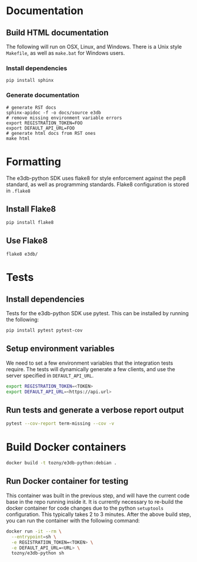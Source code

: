 # Documentation

## Build HTML documentation

The following will run on OSX, Linux, and Windows. There is a Unix style `Makefile`, as well as `make.bat` for Windows users.

### Install dependencies
```
pip install sphinx
```

### Generate documentation
```
# generate RST docs
sphinx-apidoc -f -o docs/source e3db
# remove missing environment variable errors
export REGISTRATION_TOKEN=FOO
export DEFAULT_API_URL=FOO
# generate html docs from RST ones
make html
```

# Formatting

The e3db-python SDK uses flake8 for style enforcement against the pep8 standard, as well as programming standards. Flake8 configuration is stored in `.flake8`

## Install Flake8

```
pip install flake8
```

## Use Flake8
```
flake8 e3db/
```

# Tests

## Install dependencies
Tests for the e3db-python SDK use pytest. This can be installed by running the following:
```bash
pip install pytest pytest-cov
```

## Setup environment variables

We need to set a few environment variables that the integration tests require.
The tests will dynamically generate a few clients, and use the server specified
in `DEFAULT_API_URL`.

```bash
export REGISTRATION_TOKEN=<TOKEN>
export DEFAULT_API_URL=<https://api.url>
```

## Run tests and generate a verbose report output

```bash
pytest --cov-report term-missing --cov -v
```

# Build Docker containers

```bash
docker build -t tozny/e3db-python:debian .
```

## Run Docker container for testing

This container was built in the previous step, and will have the current code base in the repo running inside it. It is currently necessary to re-build the docker container for code changes due to the python `setuptools` configuration. This typically takes 2 to 3 minutes. After the above build step, you can run the container with the following command:

```bash
docker run -it --rm \
  --entrypoint=sh \
  -e REGISTRATION_TOKEN=<TOKEN> \
  -e DEFAULT_API_URL=<URL> \
  tozny/e3db-python sh
```
